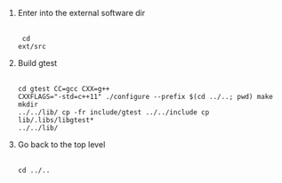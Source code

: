 
1. Enter into the external software dir
<br/><br/><pre><code>
cd ext/src
</code></pre>

2. Build gtest
<br/><br/><pre><code>cd gtest
CC=gcc CXX=g++  CXXFLAGS="-std=c++11" ./configure --prefix $(cd ../..; pwd)
make
mkdir ../../lib/
cp -fr include/gtest ../../include
cp lib/.libs/libgtest* ../../lib/
</code></pre>

3. Go back to the top level
<br/><br/><pre><code>cd ../..
</code></pre>
